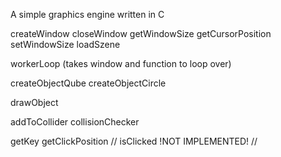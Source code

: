 A simple graphics engine written in C

createWindow
closeWindow
getWindowSize
getCursorPosition
setWindowSize
loadSzene

workerLoop (takes window and function to loop over)

createObjectQube
createObjectCircle

drawObject

addToCollider
collisionChecker

getKey
getClickPosition
// isClicked !NOT IMPLEMENTED! //
